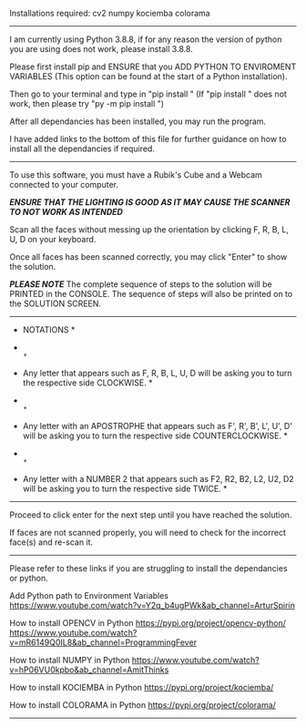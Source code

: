 Installations required:
cv2
numpy
kociemba
colorama
_____________________________________________________________________________________________________________________________________________________

I am currently using Python 3.8.8, if for any reason the version of python you are using does not work, please install 3.8.8.

Please first install pip and ENSURE that you ADD PYTHON TO ENVIROMENT VARIABLES (This option can be found at the start of a Python installation).

Then go to your terminal and type in "pip install <dependancy>"
(If "pip install <dependancy>" does not work, then please try "py -m pip install <dependancy>")

After all dependancies has been installed, you may run the program.

I have added links to the bottom of this file for further guidance on how to install all the dependancies if required.
_____________________________________________________________________________________________________________________________________________________

To use this software, you must have a Rubik's Cube and a Webcam connected to your computer.

***ENSURE THAT THE LIGHTING IS GOOD AS IT MAY CAUSE THE SCANNER TO NOT WORK AS INTENDED***

Scan all the faces without messing up the orientation by clicking F, R, B, L, U, D on your keyboard.

Once all faces has been scanned correctly, you may click "Enter" to show the solution.

***PLEASE NOTE***
The complete sequence of steps to the solution will be PRINTED in the CONSOLE. The sequence of steps will also be printed on to the SOLUTION SCREEN.

*************************************************************************************************************************************************
*   NOTATIONS                                                                                                                                   *
*                                                                                                                                               *
*   Any letter that appears such as F, R, B, L, U, D will be asking you to turn the respective side CLOCKWISE.                                  *
*                                                                                                                                               *
*   Any letter with an APOSTROPHE that appears such as F', R', B', L', U', D' will be asking you to turn the respective side COUNTERCLOCKWISE.  *
*                                                                                                                                               *
*   Any letter with a NUMBER 2 that appears such as F2, R2, B2, L2, U2, D2 will be asking you to turn the respective side TWICE.                *
*************************************************************************************************************************************************

Proceed to click enter for the next step until you have reached the solution.

If faces are not scanned properly, you will need to check for the incorrect face(s) and re-scan it.
_____________________________________________________________________________________________________________________________________________________

Please refer to these links if you are struggling to install the dependancies or python.

Add Python path to Environment Variables
https://www.youtube.com/watch?v=Y2q_b4ugPWk&ab_channel=ArturSpirin


How to install OPENCV in Python
https://pypi.org/project/opencv-python/
https://www.youtube.com/watch?v=mR6149Q0IL8&ab_channel=ProgrammingFever


How to install NUMPY in Python
https://www.youtube.com/watch?v=hP06VU0kpbo&ab_channel=AmitThinks


How to install KOCIEMBA in Python
https://pypi.org/project/kociemba/


How to install COLORAMA in Python
https://pypi.org/project/colorama/
_____________________________________________________________________________________________________________________________________________________
